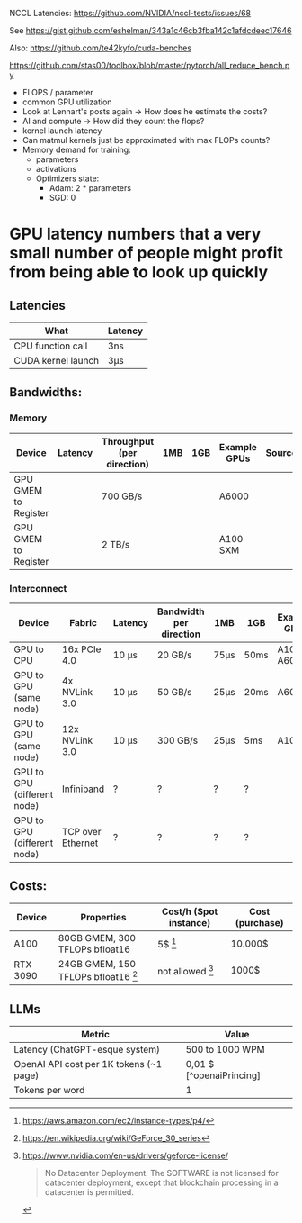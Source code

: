 NCCL Latencies: https://github.com/NVIDIA/nccl-tests/issues/68

See https://gist.github.com/eshelman/343a1c46cb3fba142c1afdcdeec17646

Also: https://github.com/te42kyfo/cuda-benches

https://github.com/stas00/toolbox/blob/master/pytorch/all_reduce_bench.py

- FLOPS / parameter
- common GPU utilization
- Look at Lennart's posts again -> How does he estimate the costs?
- AI and compute -> How did they count the flops?
- kernel launch latency
- Can matmul kernels just be approximated with max FLOPs counts?
- Memory demand for training:
    - parameters 
    - activations
    - Optimizers state:
        - Adam: 2 * parameters
        - SGD: 0

# GPU latency numbers that a very small number of people might profit from being able to look up quickly

## Latencies

| What               | Latency |
|--------------------|---------|
| CPU function call  | 3ns     |
| CUDA kernel launch | 3μs     |


## Bandwidths:

### Memory

| Device               | Latency | Throughput (per direction) | 1MB | 1GB | Example GPUs | Source |
|----------------------|---------|----------------------------|-----|-----|--------------|--------|
| GPU GMEM to Register |         | 700 GB/s                   |     |     | A6000        |        |
| GPU GMEM to Register |         | 2 TB/s                     |     |     | A100 SXM     |        |

### Interconnect

| Device                      | Fabric            | Latency | Bandwidth per direction | 1MB  | 1GB  | Example GPUs |
|-----------------------------|-------------------|---------|-------------------------|------|------|--------------|
| GPU to CPU                  | 16x PCIe 4.0      | 10 μs   | 20 GB/s                 | 75μs | 50ms | A100, A6000  |
| GPU to GPU (same node)      | 4x NVLink 3.0     | 10 μs   | 50 GB/s                 | 25μs | 20ms | A6000        |
| GPU to GPU (same node)      | 12x NVLink 3.0    | 10 μs   | 300 GB/s                | 25μs | 5ms  | A100         |
| GPU to GPU (different node) | Infiniband        | ?       | ?                       | ?    | ?    |              |
| GPU to GPU (different node) | TCP over Ethernet | ?       | ?                       | ?    | ?    |              |

## Costs:

| Device   | Properties                                    | Cost/h (Spot instance)          | Cost (purchase) |
|----------|-----------------------------------------------|---------------------------------|-----------------|
| A100     | 80GB GMEM, 300 TFLOPs bfloat16                | 5$ [^awsP4]                     | 10.000$         |
| RTX 3090 | 24GB GMEM, 150 TFLOPs bfloat16 [^rtx3090perf] | not allowed [^consumerGpuCloud] | 1000$           |

## LLMs

| Metric                                  | Value                    |
|-----------------------------------------|--------------------------|
| Latency (ChatGPT-esque system)          | 500 to 1000 WPM          |
| OpenAI API cost per 1K tokens (~1 page) | 0,01 $ [^openaiPrincing] |
| Tokens per word                         | 1                        |


[^awsP4]: https://aws.amazon.com/ec2/instance-types/p4/
[^rtx3090perf]: https://en.wikipedia.org/wiki/GeForce_30_series
[^consumerGpuCloud]: https://www.nvidia.com/en-us/drivers/geforce-license/
    > No Datacenter Deployment. The SOFTWARE is not licensed for datacenter deployment, except that blockchain processing in a datacenter is permitted.
[^openaiPricing]: https://openai.com/pricing

